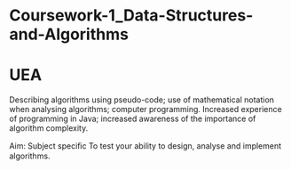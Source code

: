 # Coursework-1_Data-Structures-and-Algorithms 
# UEA
Describing algorithms using pseudo-code; use of mathematical notation when analysing algorithms; computer programming.
Increased experience of programming in Java; increased awareness of the importance of algorithm complexity.

Aim:
Subject speciﬁc To test your ability to design, analyse and implement algorithms.
